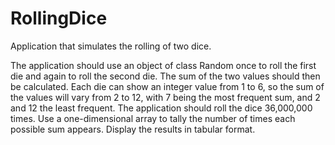 # RollingDice
Application that simulates the rolling of two dice.

The application should use an object of class Random once to roll the first die and again to roll the second die. The sum of the two values should then be calculated. Each die can show an integer value from 1 to 6, so the sum of the values
will vary from 2 to 12, with 7 being the most frequent sum, and 2 and 12 the least frequent. The application should roll the dice 36,000,000 times. Use a one-dimensional array to tally the number of times each possible sum appears. Display the results in tabular format.
